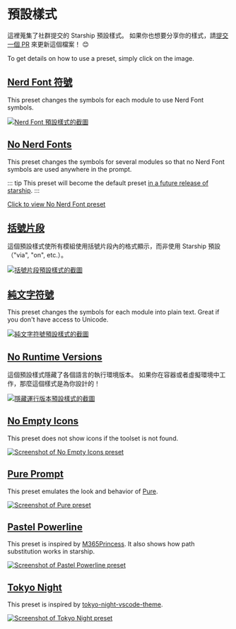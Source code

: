 # 預設樣式

這裡蒐集了社群提交的 Starship 預設樣式。 如果你也想要分享你的樣式，請[提交一個 PR](https://github.com/starship/starship/edit/master/docs/presets/README.md) 來更新這個檔案！ 😊

To get details on how to use a preset, simply click on the image.

## [Nerd Font 符號](./nerd-font.md)

This preset changes the symbols for each module to use Nerd Font symbols.

[![Nerd Font 預設樣式的截圖](/presets/img/nerd-font-symbols.png "Click to view Nerd Font Symbols preset")](./nerd-font)

## [No Nerd Fonts](./no-nerd-font.md)

This preset changes the symbols for several modules so that no Nerd Font symbols are used anywhere in the prompt.

::: tip
This preset will become the default preset [in a future release of starship](https://github.com/starship/starship/pull/3544).
:::

[Click to view No Nerd Font preset](./no-nerd-font)

## [括號片段](./bracketed-segments.md)

這個預設樣式使所有模組使用括號片段內的格式顯示，而非使用 Starship 預設（"via", "on", etc.）。

[![括號片段預設樣式的截圖](/presets/img/bracketed-segments.png "Click to view Bracketed Segments preset")](./bracketed-segments)

## [純文字符號](./plain-text.md)

This preset changes the symbols for each module into plain text. Great if you don't have access to Unicode.

[![純文字符號預設樣式的截圖](/presets/img/plain-text-symbols.png "Click to view Plain Text Symbols preset")](./plain-text)

## [No Runtime Versions](./no-runtimes.md)

這個預設樣式隱藏了各個語言的執行環境版本。 如果你在容器或者虛擬環境中工作，那麼這個樣式是為你設計的！

[![隱藏運行版本預設樣式的截圖](/presets/img/no-runtime-versions.png "Click to view No Runtime Versions preset")](./no-runtimes)

## [No Empty Icons](./no-empty-icons.md)

This preset does not show icons if the toolset is not found.

[![Screenshot of No Empty Icons preset](/presets/img/no-empty-icons.png "Click to view No Runtime Versions preset")](./no-empty-icons.md)

## [Pure Prompt](./pure-preset.md)

This preset emulates the look and behavior of [Pure](https://github.com/sindresorhus/pure).

[![Screenshot of Pure preset](/presets/img/pure-preset.png "Click to view Pure Prompt preset")](./pure-preset)

## [Pastel Powerline](./pastel-powerline.md)

This preset is inspired by [M365Princess](https://github.com/JanDeDobbeleer/oh-my-posh/blob/main/themes/M365Princess.omp.json). It also shows how path substitution works in starship.

[![Screenshot of Pastel Powerline preset](/presets/img/pastel-powerline.png "Click to view Pure Prompt preset")](./pastel-powerline)

## [Tokyo Night](./tokyo-night.md)

This preset is inspired by [tokyo-night-vscode-theme](https://github.com/enkia/tokyo-night-vscode-theme).

[![Screenshot of Tokyo Night preset](/presets/img/tokyo-night.png "Click to view Tokyo Night preset")](./tokyo-night)
